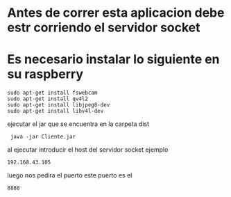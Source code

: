 # Antes de correr esta aplicacion debe estr corriendo el servidor socket
# Es necesario instalar lo siguiente en su raspberry
```
sudo apt-get install fswebcam
sudo apt-get install qv4l2
sudo apt-get install libjpeg8-dev 
sudo apt-get install libv4l-dev
```
ejecutar el jar que se encuentra en la carpeta dist
```
 java -jar Cliente.jar
 ```
 al ejecutar introducir el host del servidor socket ejemplo
 ```
 192.168.43.105
 ```
 luego nos pedira el puerto este puerto es el 
 ```
 8888
 ```
 
